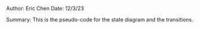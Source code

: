 Author: Eric Chen
Date: 12/3/23

Summary: This is the pseudo-code for the state diagram and the transitions.
